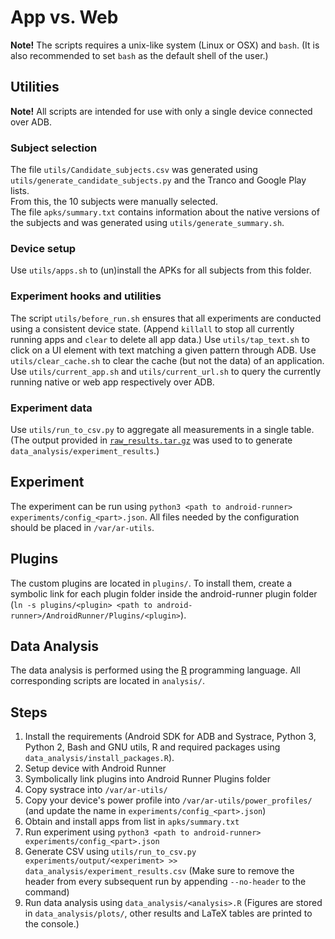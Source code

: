 # App vs. Web

**Note!** The scripts requires a unix-like system (Linux or OSX) and `bash`. (It is also recommended to set `bash` as the default shell of the user.)

## Utilities
**Note!** All scripts are intended for use with only a single device connected over ADB.

### Subject selection
The file `utils/Candidate_subjects.csv` was generated using `utils/generate_candidate_subjects.py` and the Tranco and Google Play lists.  
From this, the 10 subjects were manually selected.  
The file `apks/summary.txt` contains information about the native versions of the subjects and was generated using `utils/generate_summary.sh`.

### Device setup
Use `utils/apps.sh` to (un)install the APKs for all subjects from this folder.  

### Experiment hooks and utilities
The script `utils/before_run.sh` ensures that all experiments are conducted using a consistent device state. (Append `killall` to stop all currently running apps and `clear` to delete all app data.)
Use `utils/tap_text.sh` to click on a UI element with text matching a given pattern through ADB.
Use `utils/clear_cache.sh` to clear the cache (but not the data) of an application.
Use `utils/current_app.sh` and `utils/current_url.sh` to query the currently running native or web app respectively over ADB.
### Experiment data
Use `utils/run_to_csv.py` to aggregate all measurements in a single table. (The output provided in [`raw_results.tar.gz`](https://drive.google.com/file/d/1iNbD2xZZPrcmblFqGKKF6xm_otRTQDEu/view?usp=share_link) was used to to generate `data_analysis/experiment_results`.)

## Experiment
The experiment can be run using `python3 <path to android-runner> experiments/config_<part>.json`.
All files needed by the configuration should be placed in `/var/ar-utils`.

## Plugins
The custom plugins are located in `plugins/`.
To install them, create a symbolic link for each plugin folder inside the android-runner plugin folder (`ln -s plugins/<plugin> <path to android-runner>/AndroidRunner/Plugins/<plugin>`).

## Data Analysis
The data analysis is performed using the [R](https://www.r-project.org/) programming language.
All corresponding scripts are located in `analysis/`.

## Steps
1. Install the requirements (Android SDK for ADB and Systrace, Python 3, Python 2, Bash and GNU utils, R and required packages using `data_analysis/install_packages.R`).
2. Setup device with Android Runner
3. Symbolically link plugins into Android Runner Plugins folder
4. Copy systrace into `/var/ar-utils/`
5. Copy your device's power profile into `/var/ar-utils/power_profiles/` (and update the name in `experiments/config_<part>.json`)
6. Obtain and install apps from list in `apks/summary.txt`
7. Run experiment using `python3 <path to android-runner> experiments/config_<part>.json`
8. Generate CSV using `utils/run_to_csv.py experiments/output/<experiment> >> data_analysis/experiment_results.csv` (Make sure to remove the header from every subsequent run by appending `--no-header` to the command)
9. Run data analysis using `data_analysis/<analysis>.R` (Figures are stored in `data_analysis/plots/`, other results and LaTeX tables are printed to the console.)
